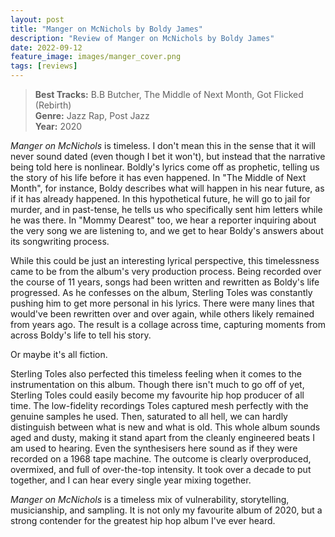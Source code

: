 ```yaml
---
layout: post
title: "Manger on McNichols by Boldy James"
description: "Review of Manger on McNichols by Boldy James"
date: 2022-09-12
feature_image: images/manger_cover.png
tags: [reviews]
---
```


>**Best Tracks:** B.B Butcher, The Middle of Next Month, Got Flicked (Rebirth)<br>
>**Genre:** Jazz Rap, Post Jazz<br>
>**Year:** 2020

*Manger on McNichols* is timeless. I don't mean this in the sense that it will never sound dated (even though I bet it won't), but instead that the narrative being told here is nonlinear. Boldly's lyrics come off as prophetic, telling us the story of his life before it has even happened. In "The Middle of Next Month", for instance, Boldy describes what will happen in his near future, as if it has already happened. In this hypothetical future, he will go to jail for murder, and in past-tense, he tells us who specifically sent him letters while he was there. In "Mommy Dearest" too, we hear a reporter inquiring about the very song we are listening to, and we get to hear Boldy's answers about its songwriting process.

<!--more-->

While this could be just an interesting lyrical perspective, this timelessness came to be from the album's very production process. Being recorded over the course of 11 years, songs had been written and rewritten as Boldy's life progressed. As he confesses on the album, Sterling Toles was constantly pushing him to get more personal in his lyrics. There were many lines that would've been rewritten over and over again, while others likely remained from years ago. The result is a collage across time, capturing moments from across Boldy's life to tell his story.

Or maybe it's all fiction.  

Sterling Toles also perfected this timeless feeling when it comes to the instrumentation on this album. Though there isn't much to go off of yet, Sterling Toles could easily become my favourite hip hop producer of all time. The low-fidelity recordings Toles captured mesh perfectly with the genuine samples he used. Then, saturated to all hell, we can hardly distinguish between what is new and what is old. This whole album sounds aged and dusty, making it stand apart from the cleanly engineered beats I am used to hearing. Even the synthesisers here sound as if they were recorded on a 1968 tape machine. The outcome is clearly overproduced, overmixed, and full of over-the-top intensity.  It took over a decade to put together, and I can hear every single year mixing together.   

*Manger on McNichols* is a timeless mix of vulnerability, storytelling, musicianship, and sampling. It is not only my favourite album of 2020, but a strong contender for the greatest hip hop album I've ever heard.